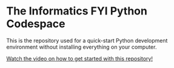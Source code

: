 # The Informatics FYI Python Codespace

This is the repository used for a quick-start Python development environment without installing everything on your computer.

[Watch the video on how to get started with this repository!](https://youtu.be/NDWZhdSeylg)
